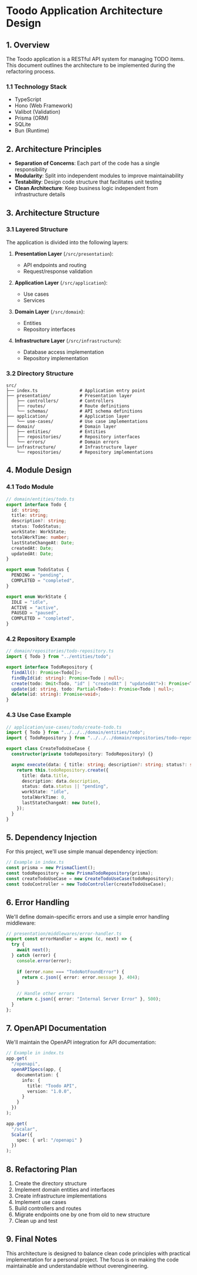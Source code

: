 # Toodo Application Architecture Design

## 1. Overview

The Toodo application is a RESTful API system for managing TODO items. This document outlines the architecture to be implemented during the refactoring process.

### 1.1 Technology Stack

- TypeScript
- Hono (Web Framework)
- Valibot (Validation)
- Prisma (ORM)
- SQLite
- Bun (Runtime)

## 2. Architecture Principles

- **Separation of Concerns**: Each part of the code has a single responsibility
- **Modularity**: Split into independent modules to improve maintainability
- **Testability**: Design code structure that facilitates unit testing
- **Clean Architecture**: Keep business logic independent from infrastructure details

## 3. Architecture Structure

### 3.1 Layered Structure

The application is divided into the following layers:

1. **Presentation Layer** (`/src/presentation`):
   - API endpoints and routing
   - Request/response validation

2. **Application Layer** (`/src/application`):
   - Use cases
   - Services

3. **Domain Layer** (`/src/domain`):
   - Entities
   - Repository interfaces

4. **Infrastructure Layer** (`/src/infrastructure`):
   - Database access implementation
   - Repository implementation

### 3.2 Directory Structure

```
src/
├── index.ts                # Application entry point
├── presentation/           # Presentation layer
│   ├── controllers/        # Controllers
│   ├── routes/             # Route definitions
│   └── schemas/            # API schema definitions
├── application/            # Application layer
│   └── use-cases/          # Use case implementations
├── domain/                 # Domain layer
│   ├── entities/           # Entities
│   ├── repositories/       # Repository interfaces
│   └── errors/             # Domain errors
└── infrastructure/         # Infrastructure layer
    └── repositories/       # Repository implementations
```

## 4. Module Design

### 4.1 Todo Module

```typescript
// domain/entities/todo.ts
export interface Todo {
  id: string;
  title: string;
  description?: string;
  status: TodoStatus;
  workState: WorkState;
  totalWorkTime: number;
  lastStateChangeAt: Date;
  createdAt: Date;
  updatedAt: Date;
}

export enum TodoStatus {
  PENDING = "pending",
  COMPLETED = "completed",
}

export enum WorkState {
  IDLE = "idle",
  ACTIVE = "active",
  PAUSED = "paused",
  COMPLETED = "completed",
}
```

### 4.2 Repository Example

```typescript
// domain/repositories/todo-repository.ts
import { Todo } from "../entities/todo";

export interface TodoRepository {
  findAll(): Promise<Todo[]>;
  findById(id: string): Promise<Todo | null>;
  create(todo: Omit<Todo, "id" | "createdAt" | "updatedAt">): Promise<Todo>;
  update(id: string, todo: Partial<Todo>): Promise<Todo | null>;
  delete(id: string): Promise<void>;
}
```

### 4.3 Use Case Example

```typescript
// application/use-cases/todo/create-todo.ts
import { Todo } from "../../../domain/entities/todo";
import { TodoRepository } from "../../../domain/repositories/todo-repository";

export class CreateTodoUseCase {
  constructor(private todoRepository: TodoRepository) {}

  async execute(data: { title: string; description?: string; status?: string }) {
    return this.todoRepository.create({
      title: data.title,
      description: data.description,
      status: data.status || "pending",
      workState: "idle",
      totalWorkTime: 0,
      lastStateChangeAt: new Date(),
    });
  }
}
```

## 5. Dependency Injection

For this project, we'll use simple manual dependency injection:

```typescript
// Example in index.ts
const prisma = new PrismaClient();
const todoRepository = new PrismaTodoRepository(prisma);
const createTodoUseCase = new CreateTodoUseCase(todoRepository);
const todoController = new TodoController(createTodoUseCase);
```

## 6. Error Handling

We'll define domain-specific errors and use a simple error handling middleware:

```typescript
// presentation/middlewares/error-handler.ts
export const errorHandler = async (c, next) => {
  try {
    await next();
  } catch (error) {
    console.error(error);
    
    if (error.name === "TodoNotFoundError") {
      return c.json({ error: error.message }, 404);
    }
    
    // Handle other errors
    return c.json({ error: "Internal Server Error" }, 500);
  }
};
```

## 7. OpenAPI Documentation

We'll maintain the OpenAPI integration for API documentation:

```typescript
// Example in index.ts
app.get(
  "/openapi",
  openAPISpecs(app, {
    documentation: {
      info: {
        title: "Toodo API",
        version: "1.0.0",
      }
    }
  })
);

app.get(
  "/scalar",
  Scalar({
    spec: { url: "/openapi" }
  })
);
```

## 8. Refactoring Plan

1. Create the directory structure
2. Implement domain entities and interfaces
3. Create infrastructure implementations
4. Implement use cases
5. Build controllers and routes
6. Migrate endpoints one by one from old to new structure
7. Clean up and test

## 9. Final Notes

This architecture is designed to balance clean code principles with practical implementation for a personal project. The focus is on making the code maintainable and understandable without overengineering.